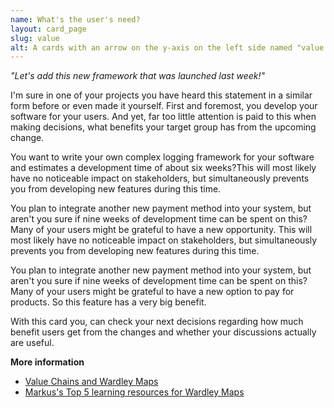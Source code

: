 ```yaml
---
name: What's the user's need?
layout: card_page
slug: value
alt: A cards with an arrow on the y-axis on the left side named "value for the user)
---
```

*"Let's add this new framework that was launched last week!"*

I'm sure in one of your projects you have heard this statement in a similar form before or even made it yourself.
First and foremost, you develop your software for your users.
And yet, far too little attention is paid to this when making decisions, what benefits your target group has from the upcoming change. 

You want to write your own complex logging framework for your software and
estimates a development time of about six weeks?This will most likely have no noticeable impact on stakeholders,  but simultaneously prevents you from developing new features during this time.

You plan to integrate another new payment method into your system, but aren't you sure if nine weeks of development time can be spent on this?
Many of your users might be grateful to have a new opportunity. 
This will most likely have no noticeable impact on stakeholders,  but simultaneously prevents you from developing new features during this time.

You plan to integrate another new payment method into your system, but aren't you sure if nine weeks of development time can be spent on this?
Many of your users might be grateful to have a new option to pay for products. So this feature has a very big benefit.

With this card you, can check your next decisions regarding how much benefit users get from the changes and whether your discussions actually are useful.

**More information**

- [Value Chains and Wardley Maps](https://www.cio.com/article/196094/an-introduction-to-wardley-value-chain-mapping.html)
- [Markus's Top 5 learning resources for Wardley Maps](https://www.feststelltaste.de/top-5-learning-wardley-maps/)